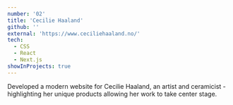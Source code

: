 ```yaml
---
number: '02'
title: 'Cecilie Haaland'
github: ''
external: 'https://www.ceciliehaaland.no/'
tech: 
  - CSS
  - React
  - Next.js
showInProjects: true
---
```


Developed a modern website for Cecilie Haaland, an artist and ceramicist - highlighting her unique products allowing her work to take center stage.